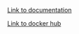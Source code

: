 [Link to documentation](https://docs.linuxserver.io/images/docker-libreoffice/#docker-cli-click-here-for-more-info)

[Link to docker hub](https://hub.docker.com/r/linuxserver/libreoffice)

